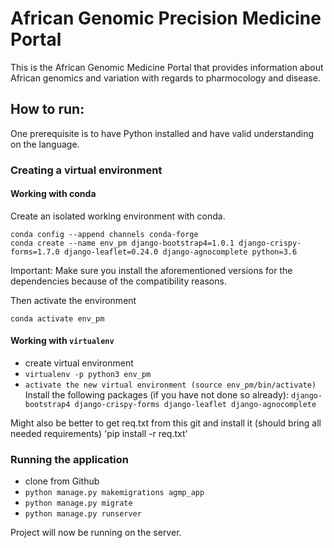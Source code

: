 # African Genomic Precision Medicine Portal

This is the African Genomic Medicine Portal that provides information about African genomics and variation with regards to pharmocology and disease.

## How to run:

One prerequisite is to have Python installed and have valid understanding on the language.

### Creating a virtual environment 

#### Working with conda 

Create an isolated working environment with conda.


```shell
conda config --append channels conda-forge
conda create --name env_pm django-bootstrap4=1.0.1 django-crispy-forms=1.7.0 django-leaflet=0.24.0 django-agnocomplete python=3.6
```
Important: Make sure you install the aforementioned versions for the dependencies because of the compatibility reasons. 

Then activate the environment 

```
conda activate env_pm
```

#### Working with `virtualenv`
* create virtual environment
* `virtualenv -p python3 env_pm`
* `activate the new virtual environment (source env_pm/bin/activate)`
Install the following packages (if you have not done so already):
`django-bootstrap4 django-crispy-forms django-leaflet django-agnocomplete`

Might also be better to get req.txt from this git and install it (should bring all needed requirements)
'pip install -r req.txt' 

### Running the application

* clone from Github
* `python manage.py makemigrations agmp_app`
* `python manage.py migrate`
* `python manage.py runserver`

Project will now be running on the server.
